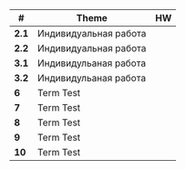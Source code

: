 
| #       | Theme                 | HW  |
| ------- | --------------------- | --- |
| **2.1** | Индивидуальная работа |     |
| **2.2** | Индивидуальная работа |     |
| **3.1** | Индивидульаная работа |     |
| **3.2** | Индивидульаная работа |     |
| **6**   | Term Test             |     |
| **7**   | Term Test             |     |
| **8**   | Term Test             |     |
| **9**   | Term Test             |     |
| **10**  | Term Test             |     |
